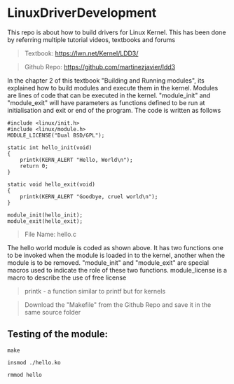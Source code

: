 # LinuxDriverDevelopment
This repo is about how to build drivers for Linux Kernel. This has been done by referring multiple tutorial videos, textbooks and forums

> Textbook: https://lwn.net/Kernel/LDD3/

> Github Repo: https://github.com/martinezjavier/ldd3


In the chapter 2 of this textbook "Building and Running modules", its explained how to build modules and execute them in the kernel. 
Modules are lines of code that can be executed in the kernel. "module_init" and "module_exit" will have parameters as functions defined to be run at initialisation and exit or end of the program. 
The code is written as follows 

```
#include <linux/init.h>
#include <linux/module.h>
MODULE_LICENSE("Dual BSD/GPL");

static int hello_init(void)
{
    printk(KERN_ALERT "Hello, World\n");
    return 0;
}

static void hello_exit(void)
{
    printk(KERN_ALERT "Goodbye, cruel world\n");
}

module_init(hello_init);
module_exit(hello_exit);
```

> File Name: hello.c

The hello world module is coded as shown above. It has two functions one to be invoked when the module is loaded in to the kernel, another when the module is to be removed. 
"module_init" and "module_exit" are special macros used to indicate the role of these two functions.
module_license is a macro to describe the use of free license

> printk - a function similar to printf but for kernels

> Download the "Makefile" from the Github Repo and save it in the same source folder


## Testing of the module: 


```make```


```insmod ./hello.ko```


```rmmod hello```

